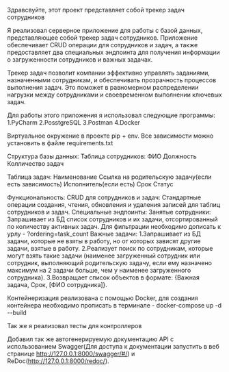 
Здравсвуйте, этот проект представляет собой трекер задач сотрудников

Я реализовал серверное приложение для работы с базой данных, представляющее собой трекер задач сотрудников. Приложение обеспечивает CRUD операции для сотрудников и задач, а также предоставляет два специальных эндпоинта для получения информации о загруженности сотрудников и важных задачах.

Трекер задач позволит компании эффективно управлять заданиями, назначенными сотрудникам, и обеспечивать прозрачность процессов выполнения задач. Это поможет в равномерном распределении нагрузки между сотрудниками и своевременном выполнении ключевых задач.

Для работы этого приложения я использовал следующие программы:
1.PyCharm
2.PosstgreSQL
3.Postman
4.Docker

Виртуальное окружение в проекте pip + env. Все зависимости можно установить в файле requirements.txt

Структура базы данных:
    Таблица сотрудников:
        ФИО
        Должность
        Колличество задач

Таблица задач:
    Наименование
    Ссылка на родительскую задачу(если есть зависимость)
    Исполнитель(если есть)
    Срок
    Статус

Функциональность:
    CRUD для сотрудников и задач:
        Стандартные операции создания, чтения, обновления и удаления записей для таблиц сотрудников и задач.
    Специальные эндпоинты:
            Занятые сотрудники:
                Запрашивает из БД список сотрудников и их задачи, отсортированный по количеству активных задач. Для фильтрации необходимо дописать к      урлу - ?ordering=task_count
    Важные задачи:
        1.Запрашивает из БД задачи, которые не взяты в работу, но от которых зависят другие задачи, взятые в работу.
        2.Реализует поиск по сотрудникам, которые могут взять такие задачи (наименее загруженный сотрудник или сотрудник, выполняющий              родительскую задачу, если ему назначено максимум на 2 задачи больше, чем у наименее загруженного сотрудника). 
        3.Возвращает список объектов в формате: {Важная задача, Срок, [ФИО сотрудника]}.

Контейнеризация реализована с помощью Docker, для создания контейнера необходимо прописать в терминале - docker-compose up -d --build

Так же я реализовал тесты для контроллеров

Добавил так же автогенерируемую документацию API с использованием Swagger(Для доступа к документации запустить в веб странице http://127.0.0.1:8000/swagger/#/) и ReDoc(http://127.0.0.1:8000/redoc/).
